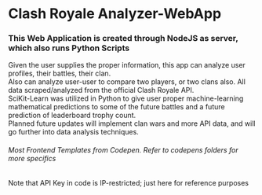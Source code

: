 <h1>Clash Royale Analyzer-WebApp</h1>
<h3>This Web Application is created through NodeJS as server, which also runs Python Scripts</h3>
<p>
  Given the user supplies the proper information, this app can analyze user profiles, their battles, their clan. </br>
  Also can analyze user-user to compare two players, or two clans also. All data scraped/analyzed from the official Clash Royale API. </br>
  SciKit-Learn was utilized in Python to give user proper machine-learning mathematical predictions to some of the future battles and a future prediction of leaderboard trophy count.</br>
  Planned future updates will implement clan wars and more API data, and will go further into data analysis techniques.
  </p>
  <h6>Most Frontend Templates from Codepen. Refer to codepens folders for more specifics</h6>
  <p>Note that API Key in code is IP-restricted; just here for reference purposes</p>
